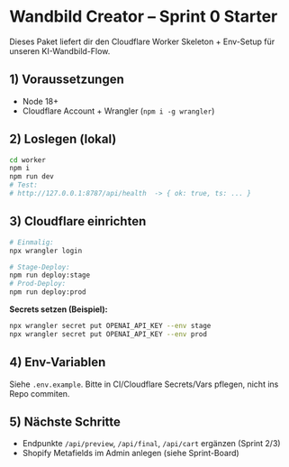 # Wandbild Creator – Sprint 0 Starter

Dieses Paket liefert dir den Cloudflare Worker Skeleton + Env-Setup für unseren KI-Wandbild-Flow.

## 1) Voraussetzungen
- Node 18+
- Cloudflare Account + Wrangler (`npm i -g wrangler`)

## 2) Loslegen (lokal)
```bash
cd worker
npm i
npm run dev
# Test:
# http://127.0.0.1:8787/api/health  -> { ok: true, ts: ... }
```

## 3) Cloudflare einrichten
```bash
# Einmalig:
npx wrangler login

# Stage-Deploy:
npm run deploy:stage
# Prod-Deploy:
npm run deploy:prod
```

**Secrets setzen (Beispiel):**
```bash
npx wrangler secret put OPENAI_API_KEY --env stage
npx wrangler secret put OPENAI_API_KEY --env prod
```

## 4) Env-Variablen
Siehe `.env.example`. Bitte in CI/Cloudflare Secrets/Vars pflegen, nicht ins Repo commiten.

## 5) Nächste Schritte
- Endpunkte `/api/preview`, `/api/final`, `/api/cart` ergänzen (Sprint 2/3)
- Shopify Metafields im Admin anlegen (siehe Sprint-Board)